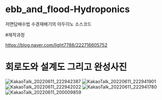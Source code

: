 # ebb_and_flood-Hydroponics
저면담배수법 수경재배기의 아두이노 소스코드

#제작과정

https://blog.naver.com/light7788/222716605752

# 회로도와 설계도 그리고 완성사진
![KakaoTalk_20220611_222942387](https://user-images.githubusercontent.com/56916629/173211312-89400599-0f1f-453d-b9eb-36784f7431e3.jpg)
![KakaoTalk_20220611_222941901](https://user-images.githubusercontent.com/56916629/173211318-2856207d-98fd-4108-9539-5d50336b4630.jpg)
![KakaoTalk_20220611_222942022](https://user-images.githubusercontent.com/56916629/173211325-42ed5976-3d04-40a4-a1a8-64fafe2035e1.jpg)
![KakaoTalk_20220611_222941780](https://user-images.githubusercontent.com/56916629/173211327-e23407f9-ca2b-43ea-bd02-b311cc93a65d.png)
![KakaoTalk_20220611_200009859](https://user-images.githubusercontent.com/56916629/173211328-da95b155-758a-4e24-b605-932b41c2e69f.jpg)
